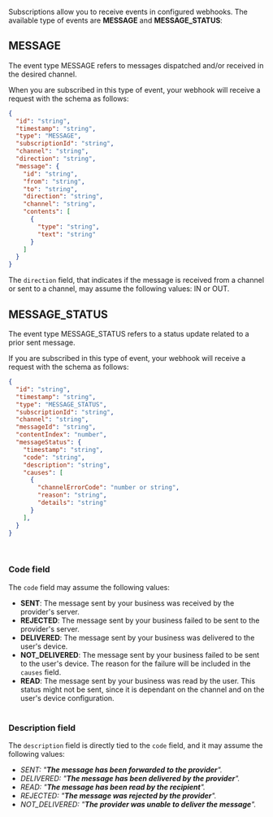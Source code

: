 Subscriptions allow you to receive events in configured webhooks. The available type of events are **MESSAGE** and **MESSAGE_STATUS**:

## MESSAGE

The event type MESSAGE refers to messages dispatched and/or received in the desired channel.

When you are subscribed in this type of event, your webhook will receive a request with the schema as follows:

```json
{
  "id": "string",
  "timestamp": "string", 
  "type": "MESSAGE",
  "subscriptionId": "string",
  "channel": "string",
  "direction": "string",
  "message": {
    "id": "string",
    "from": "string",
    "to": "string",
    "direction": "string",
    "channel": "string",
    "contents": [
      {
        "type": "string",
        "text": "string"
      }
    ]    
  }
}
```

The <code>direction</code> field, that indicates if the message is received from a channel or sent to a channel, may assume the following values: IN or OUT.

## MESSAGE_STATUS

The event type MESSAGE_STATUS refers to a status update related to a prior sent message.

If you are subscribed in this type of event, your webhook will receive a request with the schema as follows:

```json
{
  "id": "string",
  "timestamp": "string", 
  "type": "MESSAGE_STATUS",
  "subscriptionId": "string",
  "channel": "string",
  "messageId": "string",
  "contentIndex": "number",
  "messageStatus": {
    "timestamp": "string",
    "code": "string",
    "description": "string",
    "causes": [
      {
        "channelErrorCode": "number or string",
        "reason": "string",
        "details": "string"
      }
    ],
  }
}
```
<br>

### Code field
The <code>code</code> field may assume the following values:
* **SENT**: The message sent by your business was received by the provider's server.
* **REJECTED**: The message sent by your business failed to be sent to the provider's server.
* **DELIVERED**: The message sent by your business was delivered to the user's device.
* **NOT_DELIVERED**: The message sent by your business failed to be sent to the user's device. The reason for the failure will be included in the <code>causes</code> field.
* **READ**: The message sent by your business was read by the user. This status might not be sent, since it is dependant on the channel and on the user's device configuration.
<br><br>

### Description field
The <code>description</code> field is directly tied to the <code>code</code> field, and it may assume the following values:
* *SENT: "**The message has been forwarded to the provider**".*
* *DELIVERED: "**The message has been delivered by the provider**".*
* *READ: "**The message has been read by the recipient**".*
* *REJECTED: "**The message was rejected by the provider**".*
* *NOT_DELIVERED: "**The provider was unable to deliver the message**".*
